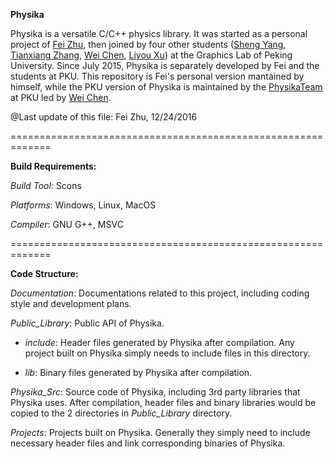 **Physika**

Physika is a versatile C/C++ physics library. It was started as a personal project of [Fei Zhu](http://feizhu.github.io), then joined by four other students ([Sheng Yang](https://github.com/Vovery), [Tianxiang Zhang](https://github.com/TianxiangZhang), [Wei Chen](https://github.com/suitmyself), [Liyou Xu](https://github.com/MikeXuPku)) at the Graphics Lab of Peking University. Since July 2015, Physika is separately developed by Fei and the students at PKU. This repository is Fei's personal version mantained by himself, while the PKU version of Physika is maintained by the [PhysikaTeam](https://github.com/PhysikaTeam) at PKU led by  [Wei Chen](https://github.com/suitmyself).

@Last update of this file:
Fei Zhu, 12/24/2016

=============================================================

**Build Requirements:**

*Build Tool*: Scons

*Platforms*: Windows, Linux, MacOS

*Compiler*: GNU G++, MSVC

=============================================================

**Code Structure:**

*Documentation*: Documentations related to this project, including coding style and development plans.

*Public_Library*: Public API of Physika.

- *include*: Header files generated by Physika after compilation. Any project built on Physika simply needs to include files in this directory.
	
- *lib*: Binary files generated by Physika after compilation.
	
*Physika_Src*: Source code of Physika, including 3rd party libraries that Physika uses. After compilation, header files and binary libraries would be copied to the 2 directories in *Public_Library* directory.

*Projects*: Projects built on Physika. Generally they simply need to include necessary header files and link corresponding binaries of Physika.
